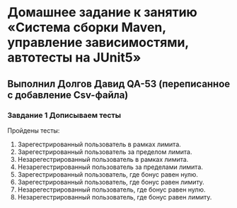 # Домашнее задание к занятию «Система сборки Maven, управление зависимостями, автотесты на JUnit5»
## Выполнил Долгов Давид QA-53 (переписанное с добавление Csv-файла)
### Завдание 1  Дописываем тесты
Пройдены тесты:

1. Зарегестрированный пользователь в рамках лимита.
2. Зарегестрированный пользователь за пределом лимита.
3. Незарегестрированный пользователь в рамках лимита.
4. Незарегестрированный пользователь за пределами лимита.
5. Зарегестрированный пользователь, где бонус равен нулю.
6. Зарегестрированный пользователь, где бонус равен лимиту.
7. Незарегестрированный пользователь, где бонус равен нулю.
8. Незарегестрированный пользователь, где бонус равен лимиту.
